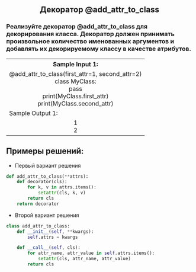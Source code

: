 <h2 style="text-align:center">Декоратор @add_attr_to_class</h2>


### Реализуйте декоратор @add_attr_to_class для декорирования класса. Декоратор должен принимать произвольное количество именованных аргументов и добавлять их декорируемому классу в качестве атрибутов.

<table align="center">
  <tbody>
    <tr>
      <th>Sample Input 1: </th>
    </tr>
    <tr>
      <td align="center">@add_attr_to_class(first_attr=1, second_attr=2)<br>
                          class MyClass:<br>
                              pass<br>
                          print(MyClass.first_attr)<br>
                          print(MyClass.second_attr)<br></td>
    </tr>
    <tr>
      <td>Sample Output 1:</td>
      </tr>
    <tr>
      <td align="center">
                        1<br>
                        2<br>
      </td>
    </tr>
  </tbody>
</table>



## Примеры решений:
* Первый вариант решения
```python
def add_attr_to_class(**attrs):
    def decorator(cls):
        for k, v in attrs.items():
            setattr(cls, k, v)
        return cls
    return decorator
```
* Второй вариант решения

```python
class add_attr_to_class:
    def __init__(self, **kwargs):
        self.attrs = kwargs

    def __call__(self, cls):
        for attr_name, attr_value in self.attrs.items():
            setattr(cls, attr_name, attr_value)
        return cls
```


